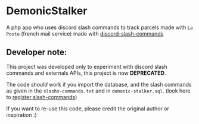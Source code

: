 # DemonicStalker

A php app who uses discord slash commands to track parcels made with ```La Poste``` (french mail service) made with [discord-slash-commands](https://github.com/GribouilleVert/discord-slash-commands)

## Developer note:

This project was developed only to experiment with discord slash commands and externals APIs, this project is now **DEPRECATED**.

The code _should_ work if you import the database, and the slash commands as given in the ``slashs-commands.txt`` and in ``demonic-stalker.sql``.
(look here to [register slash-commands](https://discord.com/developers/docs/interactions/slash-commands#registering-a-command))

If you want to re-use this code, please credit the original author or inspiration :)